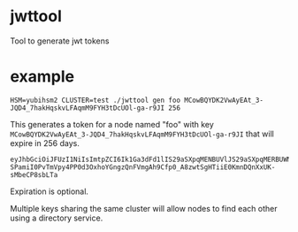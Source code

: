 # jwttool

Tool to generate jwt tokens

# example

	HSM=yubihsm2 CLUSTER=test ./jwttool gen foo MCowBQYDK2VwAyEAt_3-JQD4_7hakHqskvLFAqmM9FYH3tDcUOl-ga-r9JI 256

This generates a token for a node named "foo" with key `MCowBQYDK2VwAyEAt_3-JQD4_7hakHqskvLFAqmM9FYH3tDcUOl-ga-r9JI` that will expire in 256 days.

	eyJhbGciOiJFUzI1NiIsImtpZCI6Ik1Ga3dFd1lIS29aSXpqMENBUVlJS29aSXpqMERBUWNEUWdBRTdwcm9qVEhNZ3A4b2ktc1EtRXd5amw5VTFwZFlHRjNVUWIxcENVMFc0VTFNVmxWRGF1YVNISGJzNlFDTVBLSzhQV1YxWENaZlNBSllhbXpSTlZObEhBIn0.eyJhdWQiOiJkaXJlY3RvcnkuYXRvbmxpbmUuY29tIiwiZXhwIjoxNjU2MDAwNjEzLCJpYXQiOjE2MzM4ODIyMTMsImlzcyI6InRlc3QiLCJuYW0iOiJmb28iLCJzdWIiOiJNQ293QlFZREsyVndBeUVBdF8zLUpRRDRfN2hha0hxc2t2TEZBcW1NOUZZSDN0RGNVT2wtZ2EtcjlKSSJ9.MEMCIFK1haI6-SPamiI0PvTmVpy4PP0d3OxhoYGngzQnFVmgAh9Cfp0_A8zwtSgHTiiE0KmnDQnXxUK-sMbeCP8sbLTa

Expiration is optional.

Multiple keys sharing the same cluster will allow nodes to find each other using a directory service.
